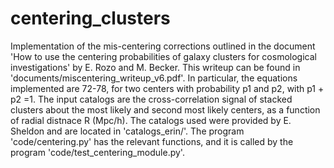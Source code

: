 # centering_clusters

Implementation of the mis-centering corrections outlined in the document 
'How to use the centering probabilities of galaxy clusters for cosmological investigations' by E. Rozo and M. Becker. 
This writeup can be found in 'documents/miscentering_writeup_v6.pdf'. In particular, the equations implemented are
72-78, for two centers with probability p1 and p2, with p1 + p2 =1. The input catalogs are the cross-correlation signal of stacked clusters about the most likely and second most likely centers, as a function of radial distnace R (Mpc/h). The catalogs used were provided by E. Sheldon and are located in 'catalogs_erin/'.
The program 'code/centering.py' has the relevant functions, and it is called by 
the program 'code/test_centering_module.py'. 

